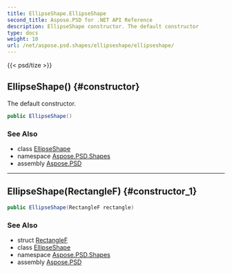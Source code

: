 ```yaml
---
title: EllipseShape.EllipseShape
second_title: Aspose.PSD for .NET API Reference
description: EllipseShape constructor. The default constructor
type: docs
weight: 10
url: /net/aspose.psd.shapes/ellipseshape/ellipseshape/
---
```

{{< psd/tize >}}
## EllipseShape() {#constructor}

The default constructor.

```csharp
public EllipseShape()
```

### See Also

* class [EllipseShape](../)
* namespace [Aspose.PSD.Shapes](../../ellipseshape/)
* assembly [Aspose.PSD](../../../)

---

## EllipseShape(RectangleF) {#constructor_1}

```csharp
public EllipseShape(RectangleF rectangle)
```

### See Also

* struct [RectangleF](../../../aspose.psd/rectanglef/)
* class [EllipseShape](../)
* namespace [Aspose.PSD.Shapes](../../ellipseshape/)
* assembly [Aspose.PSD](../../../)


